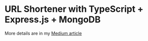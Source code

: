 # URL Shortener with TypeScript + Express.js + MongoDB

More details are in my [Medium article](https://batuhanyenidunya.medium.com/creating-a-url-shortener-with-typescript-express-js-mongodb-565c9bb842f2)
